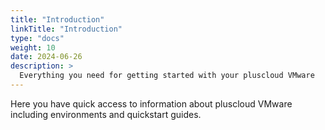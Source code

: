 ```yaml
---
title: "Introduction"
linkTitle: "Introduction"
type: "docs"
weight: 10
date: 2024-06-26
description: >
  Everything you need for getting started with your pluscloud VMware
---
```


Here you have quick access to information about pluscloud VMware including environments and quickstart guides.
